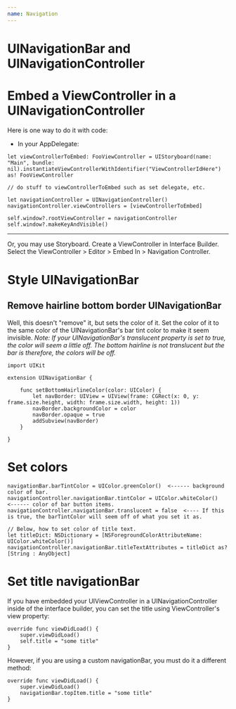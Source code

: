 ```yaml
---
name: Navigation
---
```


# UINavigationBar and UINavigationController

# Embed a ViewController in a UINavigationController

Here is one way to do it with code:

* In your AppDelegate:

```
let viewControllerToEmbed: FooViewController = UIStoryboard(name: "Main", bundle: nil).instantiateViewControllerWithIdentifier("ViewControllerIdHere") as! FooViewController

// do stuff to viewControllerToEmbed such as set delegate, etc.

let navigationController = UINavigationController()
navigationController.viewControllers = [viewControllerToEmbed]

self.window?.rootViewController = navigationController
self.window?.makeKeyAndVisible()
```

---

Or, you may use Storyboard. Create a ViewController in Interface Builder. Select the ViewController > Editor > Embed In > Navigation Controller.

# Style UINavigationBar

## Remove hairline bottom border UINavigationBar

Well, this doesn't "remove" it, but sets the color of it. Set the color of it to the same color of the UINavigationBar's bar tint color to make it seem invisible. *Note: If your UINavigationBar's translucent property is set to true, the color will seem a little off. The bottom hairline is not translucent but the bar is therefore, the colors will be off.*

```
import UIKit

extension UINavigationBar {

    func setBottomHairlineColor(color: UIColor) {
        let navBorder: UIView = UIView(frame: CGRect(x: 0, y: frame.size.height, width: frame.size.width, height: 1))
        navBorder.backgroundColor = color
        navBorder.opaque = true
        addSubview(navBorder)
    }

}
```

# Set colors

```
navigationBar.barTintColor = UIColor.greenColor()  <------ background color of bar.
navigationController.navigationBar.tintColor = UIColor.whiteColor()  <------ color of bar button items.
navigationController.navigationBar.translucent = false  <---- If this is true, the barTintColor will seem off of what you set it as.

// Below, how to set color of title text.
let titleDict: NSDictionary = [NSForegroundColorAttributeName: UIColor.whiteColor()]
navigationController.navigationBar.titleTextAttributes = titleDict as? [String : AnyObject]
```

# Set title navigationBar

If you have embedded your UIViewController in a UINavigationController inside of the interface builder, you can set the title using ViewController's view property:

```
override func viewDidLoad() {
    super.viewDidLoad()
    self.title = "some title"
}
```

However, if you are using a custom navigationBar, you must do it a different method:

```
override func viewDidLoad() {
    super.viewDidLoad()
    navigationBar.topItem.title = "some title"
}
```
